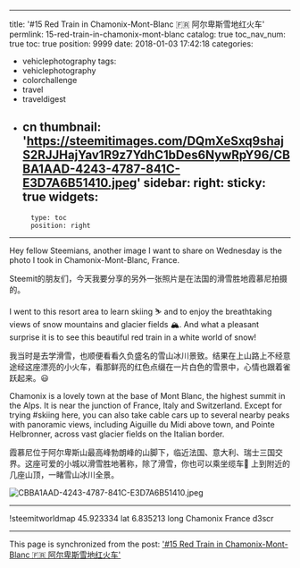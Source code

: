 
---
title: '#15 Red Train in Chamonix-Mont-Blanc 🇫🇷 阿尔卑斯雪地红火车'
permlink: 15-red-train-in-chamonix-mont-blanc
catalog: true
toc_nav_num: true
toc: true
position: 9999
date: 2018-01-03 17:42:18
categories:
- vehiclephotography
tags:
- vehiclephotography
- colorchallenge
- travel
- traveldigest
- cn
thumbnail: 'https://steemitimages.com/DQmXeSxq9shajS2RJJHajYav1R9z7YdhC1bDes6NywRpY96/CBBA1AAD-4243-4787-841C-E3D7A6B51410.jpeg'
sidebar:
    right:
        sticky: true
widgets:
    -
        type: toc
        position: right
---


Hey fellow Steemians, another image I want to share on Wednesday is the photo I took in Chamonix-Mont-Blanc, France. 

Steemit的朋友们，今天我要分享的另外一张照片是在法国的滑雪胜地霞慕尼拍摄的。

I went to this resort area to learn skiing ⛷ and to enjoy the breathtaking views of snow mountains and glacier fields 🏔. And what a pleasant surprise it is to see this beautiful red train in a white world of snow! 

我当时是去学滑雪，也顺便看看久负盛名的雪山冰川景致。结果在上山路上不经意途经这座漂亮的小火车，看那鲜亮的红色点缀在一片白色的雪景中，心情也跟着雀跃起来。😃

Chamonix is a lovely town at the base of Mont Blanc, the highest summit in the Alps. It is near the junction of France, Italy and Switzerland. 
Except for trying #skiing here, you can also take cable cars up to several nearby peaks with panoramic views, including Aiguille du Midi above town, and Pointe Helbronner, across vast glacier fields on the Italian border.

霞慕尼位于阿尔卑斯山最高峰勃朗峰的山脚下，临近法国、意大利、瑞士三国交界。这座可爱的小城以滑雪胜地著称，除了滑雪，你也可以乘坐缆车🚠 上到附近的几座山顶，一睹雪山冰川全景。


![CBBA1AAD-4243-4787-841C-E3D7A6B51410.jpeg](https://steemitimages.com/DQmXeSxq9shajS2RJJHajYav1R9z7YdhC1bDes6NywRpY96/CBBA1AAD-4243-4787-841C-E3D7A6B51410.jpeg)

***

!steemitworldmap 45.923334 lat 6.835213 long Chamonix France d3scr

- - -

This page is synchronized from the post: ['#15 Red Train in Chamonix-Mont-Blanc 🇫🇷 阿尔卑斯雪地红火车'](https://steemit.com/@itchyfeetdonica/15-red-train-in-chamonix-mont-blanc)
